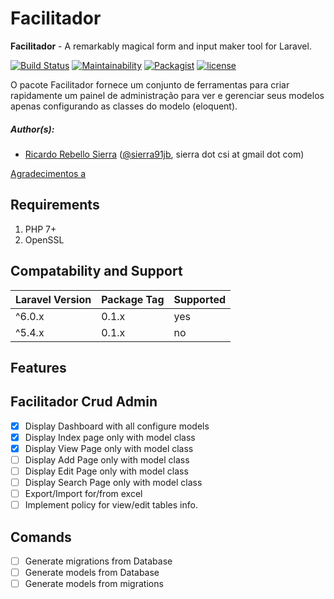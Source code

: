 # Facilitador

**Facilitador** - A remarkably magical form and input maker tool for Laravel.

[![Build Status](https://travis-ci.org/SierraTecnologiaInc/Facilitador.svg?branch=master)](https://travis-ci.org/SierraTecnologiaInc/Facilitador)
[![Maintainability](https://api.codeclimate.com/v1/badges/8c00a046fec32d8b8ac7/maintainability)](https://codeclimate.com/github/SierraTecnologiaInc/Facilitador/maintainability)
[![Packagist](https://img.shields.io/packagist/dt/sierratecnologia/facilitador.svg)](https://packagist.org/packages/sierratecnologia/facilitador)
[![license](https://img.shields.io/github/license/mashape/apistatus.svg)](https://packagist.org/packages/sierratecnologia/facilitador)

O pacote Facilitador fornece um conjunto de ferramentas para criar rapidamente um painel de administração para ver e gerenciar seus modelos apenas configurando as classes do modelo (eloquent).

##### Author(s):
* [Ricardo Rebello Sierra](https://github.com/ricardosierra) ([@sierra91jb](http://twitter.com/sierra91jb), sierra dot csi at gmail dot com)

[Agradecimentos a](./docs/pt/agradecendo.md)

## Requirements

1. PHP 7+
2. OpenSSL

## Compatability and Support

| Laravel Version | Package Tag | Supported |
|-----------------|-------------|-----------|
| ^6.0.x | 0.1.x | yes |
| ^5.4.x | 0.1.x | no |

## Features

## Facilitador Crud Admin

- [x] Display Dashboard with all configure models
- [x] Display Index page only with model class 
- [x] Display View Page only with model class
- [ ] Display Add Page only with model class
- [ ] Display Edit Page only with model class
- [ ] Display Search Page only with model class
- [ ] Export/Import for/from excel
- [ ] Implement policy for view/edit tables info.

## Comands

- [ ] Generate migrations from Database
- [ ] Generate models from Database
- [ ] Generate models from migrations